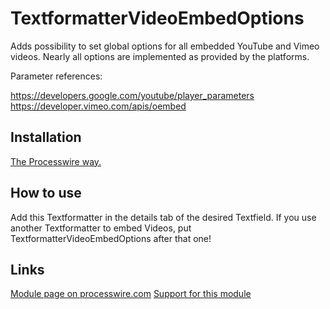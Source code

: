 # TextformatterVideoEmbedOptions

Adds possibility to set global options for all embedded YouTube and Vimeo videos. Nearly all options are implemented as provided by the platforms.

Parameter references: 

https://developers.google.com/youtube/player_parameters  
https://developer.vimeo.com/apis/oembed

## Installation

[The Processwire way.](http://modules.processwire.com/install-uninstall/)

## How to use

Add this Textformatter in the details tab of the desired Textfield. If you use another Textformatter to embed Videos, put TextformatterVideoEmbedOptions after that one!

## Links

[Module page on processwire.com](http://modules.processwire.com/modules/textformatter-video-embed-options/)
[Support for this module](https://processwire.com/talk/topic/11160-textformattervideoembedoptions/)